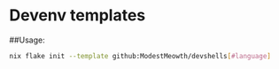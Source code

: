 # Devenv templates

##Usage:
```sh
nix flake init --template github:ModestMeowth/devshells[#language]
```
